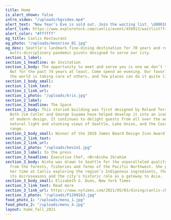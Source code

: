 ```yaml
---
title: Home
is_alert_shown: false
intro_video: "/uploads/bgvideo.mp4"
alert_text: "New Year’s Eve is sold out. Join the waiting list. \U0001F3F4‍☠️"
alert_link: https://www.exploretock.com/canlis/event/450913/waitlist?fromPage=event_detail&size=1
alert_color: "#ffffff"
og_title: Canlis Restaurant
og_photo: "/uploads/moonrise_01.jpg"
og_desc: Seattle's landmark fine-dining destination for 70 years and recent home to
  multi-disciplinary pandemic pivots designed to serve our city.
section_1_label: 
section_1_headline: An Invitation
section_1_body: The opportunity to meet and serve you is one we don’t take lightly.
  Not for the past 74 years at least. Come spend an evening. Our favorite thing in
  the world is taking care of others, and few places can do it quite like we can.
section_1_body_small: 
section_1_link_text: 
section_1_link_url: 
section_1_photo: "/uploads/kris.jpg"
section_2_label: 
section_2_headline: The Space
section_2_body: This storied building was first designed by Roland Terry in 1950.
  Both Jim Cutler and George Suyama have helped develop it into an iconic expression
  of modern design. It continues to delight guests from all over the world with its
  natural light and stunning views of Seattle, Lake Union, and the Cascade mountain
  range.
section_2_body_small: Winner of the 2019 James Beard Design Icon Award
section_2_link_text: 
section_2_link_url: 
section_2_photo: "/uploads/kevin1.jpg"
section_3_label: In the press
section_3_headline: Executive Chef, <Br>Aisha Ibrahim
section_3_body: Aisha was drawn to Seattle for the unparalleled quality of ingredients
  from the forests, fisheries and farms of the Pacific Northwest. She plans to spend
  her time at Canlis exploring the region’s Indigenous ingredients, the nuances of
  its microseasons and the city’s historic role as a gateway to Asia.
section_3_body_small: Elizabeth G. Dunn, New York Times
section_3_link_text: Read more
section_3_link_url: https://www.nytimes.com/2021/05/03/dining/canlis-chef-aisha-ibrahim.html
section_3_photo: "/uploads/P1299163.jpg"
food_photo_1: "/uploads/menu_1.jpg"
food_photo_2: "/uploads/menu_4.jpg"
layout: home_fall_2021
---
```


<style>

.kenlis {
  position: absolute;
  top: 5vw;
  left: 5vw;
  width: 30vw;
  height: 30vw;
  text-decoration: none;
  color: none;
  overflow: auto;
  transition: all 100ms ease-in-out;
  @media (min-width: 62em) {
    top: 1vw;
    left: 1vw;
    width: 10vw;
    height: 10vw;
  }
}
  
.kenlis:hover {
  transform: scale(1.05);
  -webkit-filter: drop-shadow(15px 5px 5px rgba(0,0,0,.2));
  filter: drop-shadow(15px 5px 5px rgba(0,0,0,.2));
}
  
  
.kenlis .text {
  background: url(https://canlis.com/uploads/kenlis.png) no-repeat center center;
  background-size: contain;
  position: absolute;
  text-align: center;
  z-index: 9;
  border: 0;
  width: 100%;
  height: 0px;
  padding-bottom: 100%;
  transition: all 100ms ease-in-out;
  transform: scale(.8) rotate(-10deg);
  margin-top: -5px;
}
  
.kenlis .burst {
  animation: 30s linear infinite rotate-con;
  width: 100%;
  height: 0px;
  padding-bottom: 100%;
  background: url(https://canlis.com/uploads/burst3.png);
  background-size: cover;
}

@keyframes rotate-con {
  from {transform: rotate(0deg);}
  to {transform: rotate(360deg);}
}

</style>

<a class="kenlis" href="/kenlis" aria-label="Get tickets to the Kenlis party!">
  <div class="text"></div>
  <div class="burst"></div>
</a>
